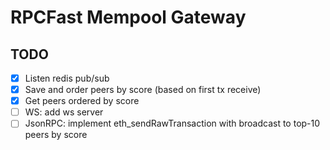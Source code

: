 # RPCFast Mempool Gateway

## TODO
* [x] Listen redis pub/sub
* [x] Save and order peers by score (based on first tx receive)
* [X] Get peers ordered by score
* [ ] WS: add ws server
* [ ] JsonRPC: implement eth_sendRawTransaction with broadcast to top-10 peers by score
